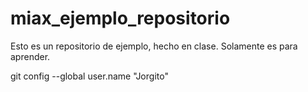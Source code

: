 # miax_ejemplo_repositorio
Esto es un repositorio de ejemplo, hecho en clase. Solamente es para aprender.

git config --global user.name "Jorgito"
